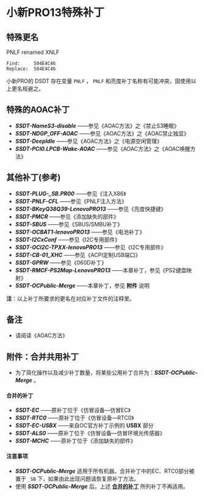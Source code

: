 # 小新PRO13特殊补丁

## 特殊更名

PNLF renamed XNLF

```text
Find:     504E4C46
Replace:  584E4C46
```

小新PRO的 DSDT 存在变量 `PNLF` ， `PNLF` 和亮度补丁名称有可能冲突，固使用以上更名规避之。

## 特殊的AOAC补丁

- ***SSDT-NameS3-disable*** ——参见《AOAC方法》之《禁止S3睡眠》
- ***SSDT-NDGP_OFF-AOAC*** ——参见《AOAC方法》之《AOAC禁止独显》
- ***SSDT-DeepIdle*** ——参见《AOAC方法》之《电源空闲管理》
- ***SSDT-PCI0.LPCB-Wake-AOAC*** ——参见《AOAC方法》之《AOAC唤醒方法》

## 其他补丁(参考)

- ***SSDT-PLUG-_SB.PR00*** ——参见《注入X86》
- ***SSDT-PNLF-CFL*** ——参见《PNLF注入方法》
- ***SSDT-BKeyQ38Q39-LenovoPRO13*** ——参见《亮度快捷键》
- ***SSDT-PMCR*** ——参见《添加缺失的部件》
- ***SSDT-SBUS*** ——参见《SBUS/SMBU补丁》
- ***SSDT-OCBAT1-lenovoPRO13*** ——参见《电池补丁》
- ***SSDT-I2CxConf*** ——参见《I2C专用部件》
- ***SSDT-OCI2C-TPXX-lenovoPRO13*** ——参见《I2C专用部件》
- ***SSDT-CB-01_XHC*** ——参见《ACPI定制USB端口》
- ***SSDT-GPRW*** ——参见《060D补丁》
- ***SSDT-RMCF-PS2Map-LenovoPRO13*** ——本章补丁，参见《PS2键盘映射》
- ***SSDT-OCPublic-Merge*** ——本章补丁，参见 **附件** 说明

**注**：以上补丁所要求的更名在对应补丁文件的注释里。

## 备注

- 请阅读《AOAC方法》

## 附件：合并共用补丁

- 为了简化操作以及减少补丁数量，将某些公用补丁合并为：***SSDT-OCPublic-Merge*** 。

#### 合并的补丁

- ***SSDT-EC*** ——原补丁位于《仿冒设备—仿冒EC》
- ***SSDT-RTC0*** ——原补丁位于《仿冒设备—RTC0》
- ***SSDT-EC-USBX*** ——来自OC官方补丁示例的 **USBX** 部分
- ***SSDT-ALS0*** ——原补丁位于《仿冒设备—仿冒环境光传感器》
- ***SSDT-MCHC*** ——原补丁位于《添加缺失的部件》

#### 注意事项

- ***SSDT-OCPublic-Merge*** 适用于所有机器。合并补丁中的EC、RTC0部分被置于 `_SB` 下，如果由此出现问题请恢复原补丁方法。
- 使用 ***SSDT-OCPublic-Merge*** 后，上述 **<u>合并的补丁</u>** 所列补丁不再适用。

